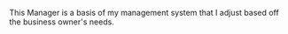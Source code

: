 This Manager is a basis of my management system that I adjust based off the business owner's needs.
